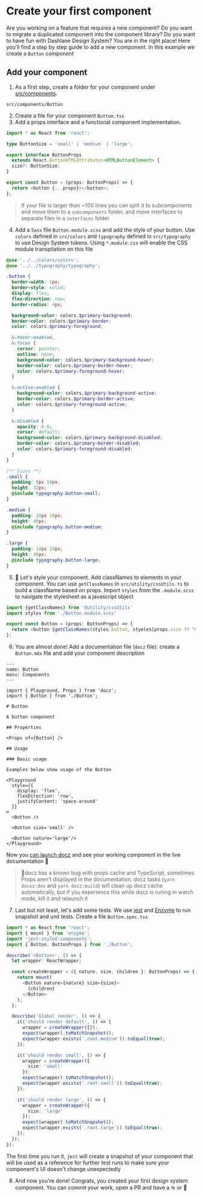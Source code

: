 # Create your first component

Are you working on a feature that requires a new component? Do you want to migrate a duplicated component into the component library? Do you want to have fun with Dashlane Design System? You are in the right place! Here you'll find a step by step guide to add a new component. In this example we create a `Button` component

## Add your component

1. As a first step, create a folder for your component under [src/components](../src/components).

```
src/components/Button
```

2. Create a file for your component `Button.tsx`
3. Add a props interface and a functional component implementation.

```typescript jsx
import * as React from 'react';

type ButtonSize = 'small' | 'medium' | 'large';

export interface ButtonProps
  extends React.ButtonHTMLAttributes<HTMLButtonElement> {
  size?: ButtonSize;
}

export const Button = (props: ButtonProps) => {
  return <button {...props}></button>;
};
```

> If your file is larger than ~100 lines you can split it to subcomponents and move them to a `subcomponents` folder, and move interfaces to separate files in a `interfaces` folder

4. Add a `Sass` file `Button.module.scss` and add the style of your button. Use `colors` defined in `src/colors` and `typography` defined in `src/typography` to use Design System tokens. Using `*.module.css` will enable the CSS module transpilation on this file

```scss
@use '../../colors/colors';
@use '../../typography/typography';

.button {
  border-width: 1px;
  border-style: solid;
  display: flex;
  flex-direction: row;
  border-radius: 4px;

  background-color: colors.$primary-background;
  border-color: colors.$primary-border;
  color: colors.$primary-foreground;

  &:hover:enabled,
  &:focus {
    cursor: pointer;
    outline: none;
    background-color: colors.$primary-background-hover;
    border-color: colors.$primary-border-hover;
    color: colors.$primary-foreground-hover;
  }

  &:active:enabled {
    background-color: colors.$primary-background-active;
    border-color: colors.$primary-border-active;
    color: colors.$primary-foreground-active;
  }

  &:disabled {
    opacity: 0.6;
    cursor: default;
    background-color: colors.$primary-background-disabled;
    border-color: colors.$primary-border-disabled;
    color: colors.$primary-foreground-disabled;
  }
}

/** Sizes **/
.small {
  padding: 8px 16px;
  height: 32px;
  @include typography.button-small;
}

.medium {
  padding: 10px 16px;
  height: 40px;
  @include typography.button-medium;
}

.large {
  padding: 14px 24px;
  height: 48px;
  @include typography.button-large;
}
```

5. 🎨 Let's style your component. Add classNames to elements in your component. You can use `getClassNames` in `src/utility/cssUtils.ts` to build a className based on props. Import `styles` from the `.module.scss` to navigate the stylesheet as a javascript object

```typescript jsx
import {getClassNames} from '@utility/cssUtils'
import styles from './Button.module.scss'

export const Button = (props: ButtonProps) => {
  return <button {getClassNames(styles.button, styeles[props.size ?? "medium"]) {...props}></button>;
};
```

6. You are almost done! Add a documentation file (`docz` file): create a `Button.mdx` file and add your component description

```mdx
---
name: Button
menu: Components
---

import { Playground, Props } from 'docz';
import { Button } from './Button';

# Button

A button component

## Properties

<Props of={Button} />

## Usage

### Basic usage

Examples below show usage of the Button

<Playground
  style={{
    display: 'flex',
    flexDirection: 'row',
    justifyContent: 'space-around'
  }}
>
  <Button />
  
  <Button size='small' />

  <Button nature='large'/>
</Playground>
```

Now you [can launch docz](../CONTRIBUTING.md#developing-on-docz) and see your working component in the live documentation 🎉

> 🐞docz has a known bug with props cache and TypeScript, sometimes Props aren't displayed in the documentation. docz tasks (`yarn docoz:dev` and `yarn docz:build`) will clean up docz cache automatically, but if you experience this while docz is runing in watch mode, kill it and relaunch it

7. Last but not least, let's add some tests. We use [jest](https://jestjs.io/) and [Enzyme](https://enzymejs.github.io/enzyme/) to run snapshot and unit tests. Create a file `Button.spec.tsx`

```typescript jsx
import * as React from 'react';
import { mount } from 'enzyme';
import 'jest-styled-components';
import { Button, ButtonProps } from './Button';

describe('<Button>', () => {
  let wrapper: ReactWrapper;

  const createWrapper = ({ nature, size, children }: ButtonProps) => {
    return mount(
      <Button nature={nature} size={size}>
        {children}
      </Button>
    );
  };

  describe('Global render', () => {
    it('should render default', () => {
      wrapper = createWrapper({});
      expect(wrapper).toMatchSnapshot();
      expect(wrapper.exists('.root.medium')).toEqual(true);
    });

    it('should render small', () => {
      wrapper = createWrapper({
        size: 'small'
      });
      expect(wrapper).toMatchSnapshot();
      expect(wrapper.exists('.root.small')).toEqual(true);
    });

    it('should render large', () => {
      wrapper = createWrapper({
        size: 'large'
      });
      expect(wrapper).toMatchSnapshot();
      expect(wrapper.exists('.root.large')).toEqual(true);
    });
  });
});
```

The first time you run it, `jest` will create a snapshot of your component that will be used as a reference for further test runs to make sure your component's UI doesn't change unexpectedly

8. And now you're done! Congrats, you created your first design system component. You can commit your work, open a PR and have a ☕️ or 🍺
